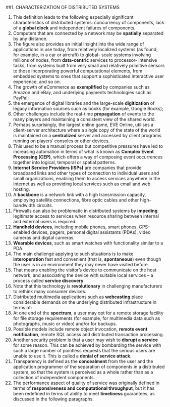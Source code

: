 ##1. CHARACTERIZATION OF DISTRIBUTED SYSTEMS
1. This definition leads to the following especially significant characteristics of distributed systems: concurrency of components, lack of a __global clock__ and independent failures of components.
2. Computers that are connected by a network may be __spatially__ separated by any distance.
3. The figure also provides an initial insight into the wide range of applications in use today, from relatively localized systems (as found, for example, in a car or aircraft) to global- scale systems involving millions of nodes, from __data-centric__ services to processor- intensive tasks, from systems built from very small and relatively primitive sensors to those incorporating powerful computational elements, from embedded systems to ones that support a sophisticated interactive user experience, and so on.
4. The growth of eCommerce as __exemplified__ by companies such as Amazon and eBay, and underlying payments technologies such as PayPal;
5. the emergence of digital libraries and the large-scale __digitization__ of legacy information sources such as books (for example, Google Books);
6. Other challenges include the real-time __propagation__ of events to the many players and maintaining a consistent view of the shared world.
7. Perhaps surprisingly, the largest online game, EVE Online, utilises a client-server architecture where a single copy of the state of the world is maintained on a __centralized__ server and accessed by client programs running on players’ consoles or other devices.
8. This used to be a manual process but competitive pressures have led to increasing automation in terms of what is known as __Complex Event Processing (CEP)__, which offers a way of composing event occurrences together into logical, temporal or spatial patterns.
9. __Internet Service Providers (ISPs)__ are companies that provide broadband links and other types of connection to individual users and small organizations, enabling them to access services anywhere in the Internet as well as providing local services such as email and web hosting.
10. A __backbone__ is a network link with a high transmission capacity, employing satellite connections, fibre optic cables and other high-bandwidth circuits.
11. Firewalls can also be problematic in distributed systems by __impeding__ legitimate access to services when resource sharing between internal and external users is required.
12. __Handheld devices__, including mobile phones, smart phones, GPS-enabled devices, pagers, personal digital assistants (PDAs), video cameras and digital cameras.
13. __Wearable devices__, such as smart watches with functionality similar to a PDA.
14. The main challenge applying to such situations is to make __interoperation__ fast and convenient (that is, __spontaneous__) even though the user is in an environment they may never have visited before.
15. That means enabling the visitor’s device to communicate on the host network, and associating the device with suitable local services – a process called __service discovery__.
16. Note that this technology is __revolutionary__ in challenging manufacturers to rethink many consumer devices.
17. Distributed multimedia applications such as __webcasting__ place considerable demands on the underlying distributed infrastructure in terms of:
18. At one end of the __spectrum__, a user may opt for a remote storage facility for file storage requirements (for example, for multimedia data such as photographs, music or video) and/or for backups.
19. Possible models include remote object invocation, __remote event notification__, remote SQL access and distributed transaction processing.
20. Another security problem is that a user may wish to __disrupt a service__ for some reason. This can be achieved by bombarding the service with such a large number of pointless requests that the serious users are unable to use it. This is called a __denial of service attack__.
21. Transparency is defined as the __concealment__ from the user and the application programmer of the separation of components in a distributed system, so that the system is perceived as a whole rather than as a collection of independent components.
22. The performance aspect of quality of service was originally defined in terms of __responsiveness and computational throughput__, but it has been redefined in terms of ability to meet __timeliness__ guarantees, as discussed in the following paragraphs.
